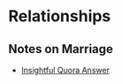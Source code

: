 # Relationships

## Notes on Marriage

- [Insightful Quora Answer](https://www.quora.com/What-are-the-dark-secrets-of-being-married/answer/Jon-Davis-10?ch=2&share=7db58394&srid=nKmf)
